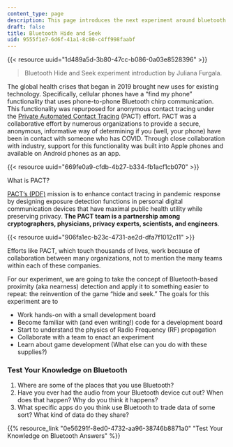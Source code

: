 ```yaml
---
content_type: page
description: This page introduces the next experiment around bluetooth hide and seek.
draft: false
title: Bluetooth Hide and Seek
uid: 9555f1e7-6d6f-41a1-8c80-c4ff998faabf
---
```

{{< resource uuid="1d489a5d-3b80-47cc-b086-0a03e8528396" >}}

> Bluetooth Hide and Seek experiment introduction by Juliana Furgala.

The global health crises that began in 2019 brought new uses for existing technology. Specifically, cellular phones have a “find my phone” functionality that uses phone-to-phone Bluetooth chirp communication. This functionality was repurposed for anonymous contact tracing under the [Private Automated Contact Tracing](https://pact.mit.edu/) (PACT) effort. PACT was a collaborative effort by numerous organizations to provide a secure, anonymous, informative way of determining if you (well, your phone) have been in contact with someone who has COVID. Through close collaboration with industry, support for this functionality was built into Apple phones and available on Android phones as an app. 

{{< resource uuid="669fe0a9-cfdb-4b27-b334-fb1acf1cb070" >}}

What is PACT?  

[PACT’s (PDF)](https://pact.mit.edu/wp-content/uploads/2020/05/PACT-Mission-and-Approach-2020-05-19-.pdf) mission is to enhance contact tracing in pandemic response by designing exposure detection functions in personal digital communication devices that have maximal public health utility while preserving privacy. **The PACT team is a partnership among cryptographers, physicians, privacy experts, scientists, and engineers**.

{{< resource uuid="906fa1ec-b23c-4731-ae2d-dfa7f1012c11" >}}

Efforts like PACT, which touch thousands of lives, work because of collaboration between many organizations, not to mention the many teams within each of these companies. 

For our experiment, we are going to take the concept of Bluetooth-based proximity (aka nearness) detection and apply it to something easier to repeat: the reinvention of the game “hide and seek.” The goals for this experiment are to 

- Work hands-on with a small development board 
- Become familiar with (and even writing!) code for a development board 
- Start to understand the physics of Radio Frequency (RF) propagation  
- Collaborate with a team to enact an experiment 
- Learn about game development (What else can you do with these supplies?) 

### Test Your Knowledge on Bluetooth

1. Where are some of the places that you use Bluetooth?
2. Have you ever had the audio from your Bluetooth device cut out? When does that happen? Why do you think it happens?
3. What specific apps do you think use Bluetooth to trade data of some sort? What kind of data do they share?

{{% resource_link "0e56291f-8ed0-4732-aa96-38746b8871a0" "Test Your Knowledge on Bluetooth Answers" %}}